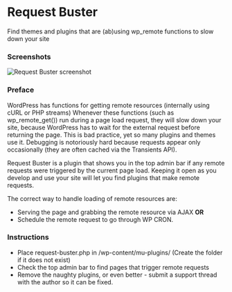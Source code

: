 # Request Buster

Find themes and plugins that are (ab)using wp_remote functions to slow down your site

### Screenshots

![Request Buster screenshot](https://dl.dropboxusercontent.com/u/2758854/request-buster.png)


### Preface

WordPress has functions for getting remote resources (internally using cURL or PHP streams)
Whenever these functions (such as wp_remote_get()) run during a page load request, they will slow down your site, because WordPress has to wait for the external request before returning the page. This is bad practice, yet so many plugins and themes use it. Debugging is notoriously hard because requests appear only occasionally (they are often cached via the Transients API).

Request Buster is a plugin that shows you in the top admin bar if any remote requests were triggered by the current page load. Keeping it open as you develop and use your site will let you find plugins that make remote requests.

The correct way to handle loading of remote resources are:
* Serving the page and grabbing the remote resource via AJAX **OR**
* Schedule the remote request to go through WP CRON.

### Instructions

* Place request-buster.php in /wp-content/mu-plugins/ (Create the folder if it does not exist)
* Check the top admin bar to find pages that trigger remote requests
* Remove the naughty plugins, or even better - submit a support thread with the author so it can be fixed.
